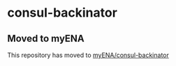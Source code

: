 # consul-backinator


## Moved to myENA

This repository has moved to [myENA/consul-backinator](https://github.com/myENA/consul-backinator)

